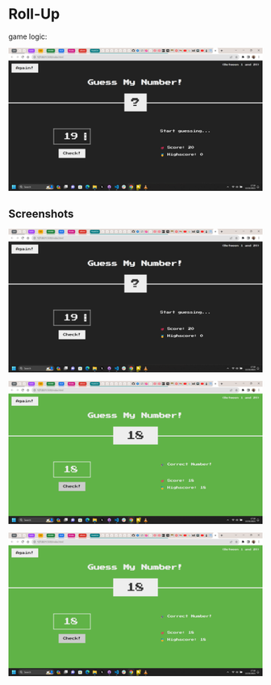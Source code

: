 # Roll-Up

game logic:

![image](https://github.com/Ayomide0123/guess-my-number/blob/main/screenshot/Screenshot_1.png)

## Screenshots

![image](https://github.com/Ayomide0123/guess-my-number/blob/main/screenshot/Screenshot_1.png)

![image](https://github.com/Ayomide0123/guess-my-number/blob/main/screenshot/Screenshot_2.png)

![image](https://github.com/Ayomide0123/guess-my-number/blob/main/screenshot/Screenshot_2.png)
